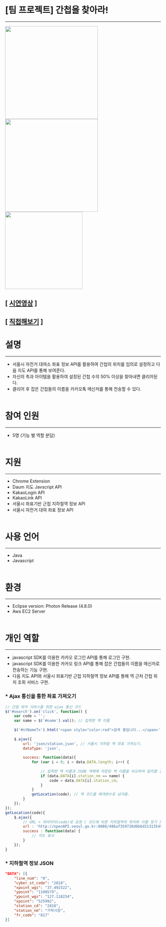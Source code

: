 # [팀 프로젝트] 간첩을 찾아라!
---
<div>
<img src="https://user-images.githubusercontent.com/19260410/49681059-1dd5c500-fadf-11e8-8a76-0fd81a8d99b8.PNG" width="300">
<img src="https://user-images.githubusercontent.com/19260410/49681071-3cd45700-fadf-11e8-8a3b-cbf2c2374d3a.PNG" width="300">
<img src="https://user-images.githubusercontent.com/19260410/49681065-3514b280-fadf-11e8-9aba-8378736afaa4.PNG" width="250">
</div>

## [ [시연영상](https://youtu.be/GoBE7Rcq_ks) ]
## [ [직접해보기](http://52.79.242.155/Jindo_Dog/) ]

# 설명
---
- 서울시 자전거 대여소 좌표 정보 API를 활용하여 간첩의 위치를 임의로 설정하고 다음 지도 API를 통해 보여준다. 
- 자신의 촉과 아이템을 활용하여 설정된 간첩 수의 50% 이상을 찾아내면 클리어된다.
- 클리어 후 잡은 간첩들의 이름을 카카오톡 메신저를 통해 전송할 수 있다.
<br></br>
# 참여 인원
---
- 5명 (기능 별 역할 분담)
<br></br>
# 지원
---
- Chrome Extension
- Daum 지도 Javscript API
- KakaoLogin API
- KakaoLink API
- 서울시 좌표기반 근접 지하철역 정보 API 
- 서울시 자전거 대여 좌표 정보 API
<br></br>
# 사용 언어
---
- Java
- Javascript
<br></br>
# 환경
---
- Eclipse version: Photon Release (4.8.0)
- Aws EC2 Server
<br></br>
# 개인 역할
---
- javascript SDK를 이용한 카카오 로그인 API를 통해 로그인 구현.
- javascript SDK를 이용한 카카오 링크 API를 통해 잡은 간첩들의 이름을 메신저로 전송하는 기능 구현.
- 다음 지도 API와 서울시 좌표기반 근접 지하철역 정보 API를 통해 역 근처 간첩 위치 조회 서비스 구현.

### * Ajax 통신을 통한 좌표 가져오기
~~~javascript
// 간첩 위치 서비스를 위한 ajax 통신 코드
$('#search').on('click', function() {
	var code = '';
	var name = $('#name').val(); // 입력한 역 이름
	
	$('#stNameTx').html('<span style="color:red">검색 중입니다...</span>');
	
	$.ajax({
		url: 'json/station.json', // 서울시 지하철 역 좌표 가져오기.
		dataType: 'json',
				
		success: function(data){
			for (var i = 0; i < data.DATA.length; i++) {
						
				// 입력한 역 이름과 JSON 객체에 저장된 역 이름을 비교하여 일치할 경우 역 코드 리턴
				if (data.DATA[i].station_nm == name) {
					code = data.DATA[i].station_cd;
				}
			}
			getLocation(code); // 역 코드를 매개변수로 넘겨줌. 
		}
	});
});
getLocation(code){
	$.ajax({
		// URL + 파라미터(code)로 요청 ( 코드에 따른 지하철역의 위치와 이름 찾기 )
		url : 'http://openAPI.seoul.go.kr:8088/486a7359726d6b6d313135497051644c/xml/SearchLocationOfSTNByIDService/1/5/' + code,
		success : function(data) {
			// 지도 표시
		}
	});
}
~~~
### * 지하철역 정보 JSON 
~~~json
"DATA": [{
	"line_num": "8",
	"cyber_st_code": "2818",
	"xpoint_wgs": "37.492522",
	"ypoint": "1108579",
	"ypoint_wgs": "127.118234",	
	"xpoint": "525992",
	"station_cd": "2818",
	"station_nm": "가락시장",
	"fr_code": "817"
}]
~~~

